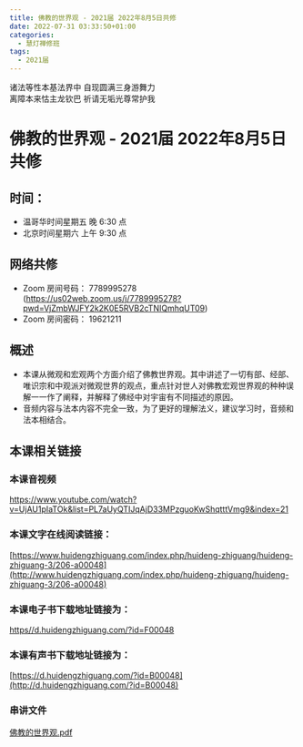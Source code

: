 ```yaml
---
title: 佛教的世界观 - 2021届 2022年8月5日共修
date: 2022-07-31 03:33:50+01:00
categories:
  - 慧灯禅修班
tags:
  - 2021届
---
```

<!--StartFragment-->

诸法等性本基法界中 自现圆满三身游舞力\
离障本来怙主龙钦巴 祈请无垢光尊常护我

# 佛教的世界观 - 2021届 2022年8月5日共修

## 时间：

* 温哥华时间星期五 晚 6:30 点
* 北京时间星期六 上午 9:30 点

## 网络共修

* Zoom 房间号码： 7789995278 (<https://us02web.zoom.us/j/7789995278?pwd=VjZmbWJFY2k2K0E5RVB2cTNIQmhqUT09>)
* Zoom 房间密码： 19621211

## 概述

* 本课从微观和宏观两个方面介绍了佛教世界观。其中讲述了一切有部、经部、唯识宗和中观派对微观世界的观点，重点针对世人对佛教宏观世界观的种种误解一一作了阐释，并解释了佛经中对宇宙有不同描述的原因。
* 音频内容与法本内容不完全一致，为了更好的理解法义，建议学习时，音频和法本相结合。

## 本课相关链接

### 本课音视频

<https://www.youtube.com/watch?v=UjAU1pIaTOk&list=PL7aUyQTIJqAjD33MPzguoKwShqtttVmg9&index=21>

### 本课文字在线阅读链接：

[https://www.huidengzhiguang.com/index.php/huideng-zhiguang/huideng-zhiguang-3/206-a00048](http://www.huidengzhiguang.com/index.php/huideng-zhiguang/huideng-zhiguang-3/206-a00048)

### 本课电子书下载地址链接为：

[https//d.huidengzhiguang.com/?id=F00048](http://d.huidengzhiguang.com/?id=F00048)

### 本课有声书下载地址链接为：

[https://d.huidengzhiguang.com/?id=B00048](http://d.huidengzhiguang.com/?id=B00048)

### 串讲文件

[佛教的世界观.pdf](http://huidengchanxiu.net/hdv/f/up/%E4%BD%9B%E6%95%99%E7%9A%84%E4%B8%96%E7%95%8C%E8%A7%82.md.pdf)

<!--EndFragment-->